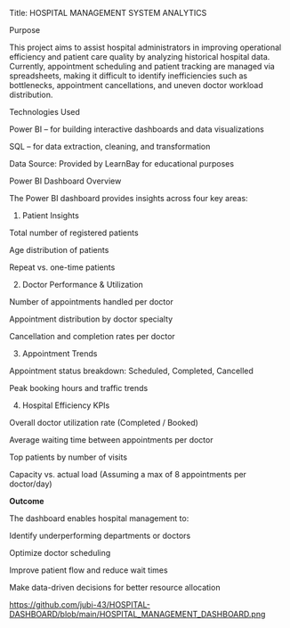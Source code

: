 Title: HOSPITAL MANAGEMENT SYSTEM ANALYTICS

Purpose

This project aims to assist hospital administrators in improving operational efficiency and patient care quality by analyzing historical hospital data. Currently, appointment scheduling and patient tracking are managed via spreadsheets, making it difficult to identify inefficiencies such as bottlenecks, appointment cancellations, and uneven doctor workload distribution.

Technologies Used

Power BI – for building interactive dashboards and data visualizations

SQL – for data extraction, cleaning, and transformation

Data Source: Provided by LearnBay for educational purposes


Power BI Dashboard Overview

The Power BI dashboard provides insights across four key areas:

1. Patient Insights

Total number of registered patients

Age distribution of patients

Repeat vs. one-time patients

2. Doctor Performance & Utilization

Number of appointments handled per doctor

Appointment distribution by doctor specialty

Cancellation and completion rates per doctor

3. Appointment Trends

Appointment status breakdown: Scheduled, Completed, Cancelled

Peak booking hours and traffic trends

4. Hospital Efficiency KPIs

Overall doctor utilization rate (Completed / Booked)

Average waiting time between appointments per doctor

Top patients by number of visits

Capacity vs. actual load (Assuming a max of 8 appointments per doctor/day)


**Outcome**

The dashboard enables hospital management to:

Identify underperforming departments or doctors

Optimize doctor scheduling

Improve patient flow and reduce wait times

Make data-driven decisions for better resource allocation


https://github.com/jubi-43/HOSPITAL-DASHBOARD/blob/main/HOSPITAL_MANAGEMENT_DASHBOARD.png

   

   

